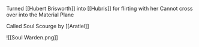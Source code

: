Turned [[Hubert Brisworth]] into [[Hubris]] for flirting with her
Cannot cross over into the Material Plane

Called Soul Scourge by [[Aratiel]]

![[Soul Warden.png]]